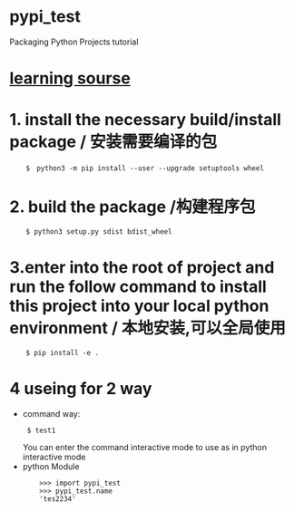 # pypi_test
Packaging Python Projects tutorial 

# [learning sourse](https://packaging.python.org/tutorials/packaging-projects/?tdsourcetag=s_pctim_aiomsg)

# 1. install the necessary build/install package / 安装需要编译的包
```
    $　python3 -m pip install --user --upgrade setuptools wheel
```
# 2. build the package /构建程序包
```
    $ python3 setup.py sdist bdist_wheel
```
# 3.enter into the root of project and run the follow command to install this project into your local python environment / 本地安装,可以全局使用
```
    $ pip install -e .

```
# 4 useing for 2 way
- command way:
    ```
     $ test1
    ```
    You can enter the command interactive mode to use as in python interactive mode
- python Module
    ```
        >>> import pypi_test
        >>> pypi_test.name
        'tes2234'
    ```